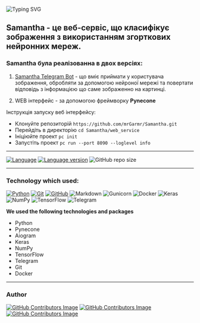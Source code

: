 ![Typing SVG](https://readme-typing-svg.herokuapp.com?color=%2336BCF7&lines=Samantha+Neural+Network)

## Samantha - це веб-сервіс, що класифікує зображення з використанням згорткових нейронних мереж. 

### Samantha була реалізованна в двох версіях: 
1. [Samantha Telegram Bot](https://t.me/Samantha_aibot) - що вміє приймати у користувача зображення, обробляти за допомогою нейроної мережі та повертати відповідь з інформацією що саме зображенно на картинці.


2. WEB інтерфейс - за допомогою фреймворку **Pynecone**

Інструкція запуску веб інтерфейсу:
- Клонуйте репозиторій `https://github.com/mrGarmr/Samantha.git`
- Перейдіть в директорію `cd Samantha/web_service`
- Ініціюйте проект `pc init`
- Запустіть проект `pc run --port 8090 --loglevel info`

---

[![Language](https://img.shields.io/badge/language-python-blue?&style=plastic)](https://www.python.org)
[![Language version](https://img.shields.io/badge/version-3.10-red?&style=plastic)](https://www.python.org/downloads/)
![GitHub repo size](https://img.shields.io/badge/repo%20size-239%20kB-pink?&style=plastic)

---

### Technology which used:
[![Python](https://img.shields.io/badge/python-3670A0?style=for-the-badge&logo=python&logoColor=ffdd54)](https://www.python.org)
[![Git](https://img.shields.io/badge/git-%23F05033.svg?style=for-the-badge&logo=git&logoColor=white)](https://git-scm.com/)
[![GitHub](https://img.shields.io/badge/github-%23121011.svg?style=for-the-badge&logo=github&logoColor=white)](https://github.com/)
![Markdown](https://img.shields.io/badge/markdown-%23000000.svg?style=for-the-badge&logo=markdown&logoColor=white)
![Gunicorn](https://img.shields.io/badge/gunicorn-%298729.svg?style=for-the-badge&logo=gunicorn&logoColor=white)
![Docker](https://img.shields.io/badge/docker-%230db7ed.svg?style=for-the-badge&logo=docker&logoColor=white)
![Keras](https://img.shields.io/badge/Keras-%23D00000.svg?style=for-the-badge&logo=Keras&logoColor=white)
![NumPy](https://img.shields.io/badge/numpy-%23013243.svg?style=for-the-badge&logo=numpy&logoColor=white)
![TensorFlow](https://img.shields.io/badge/TensorFlow-%23FF6F00.svg?style=for-the-badge&logo=TensorFlow&logoColor=white)
![Telegram](https://img.shields.io/badge/Telegram-2CA5E0?style=for-the-badge&logo=telegram&logoColor=white)

**We used the following technologies and packages**

- Python
- Pynecone
- Aiogram
- Keras
- NumPy
- TensorFlow
- Telegram
- Git
- Docker




---

### Author
[![GitHub Contributors Image](https://contrib.rocks/image?repo=mrGarmr/Samantha)](https://github.com/mrGarmr)
[![GitHub Contributors Image](https://contrib.rocks/image?repo=vlad-bb/Python-Data-Science)](https://github.com/vlad-bb)
[![GitHub Contributors Image](https://contrib.rocks/image?repo=5u8aru/5u8aru.github.io)](https://github.com/5u8aru)
